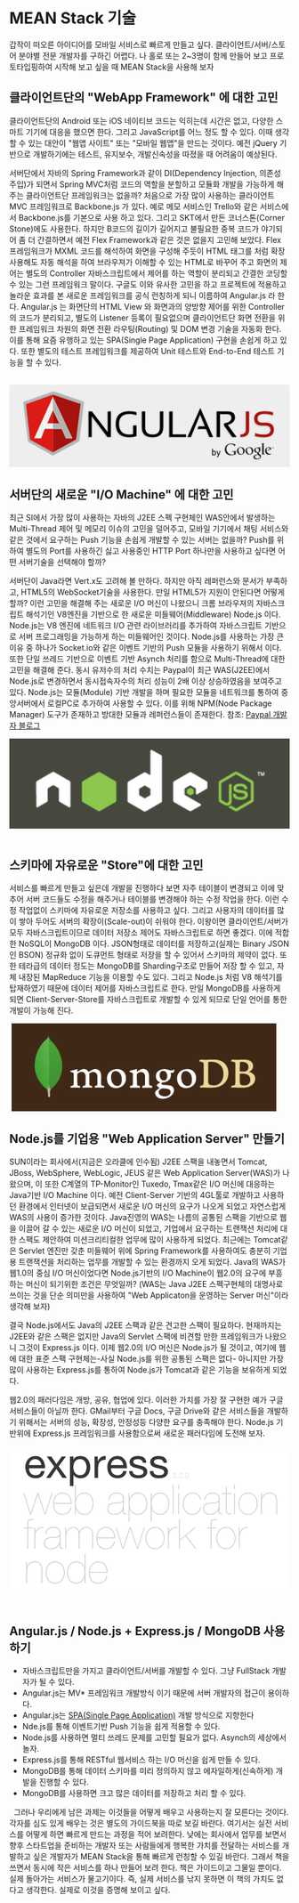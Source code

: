 # MEAN Stack 기술

갑작이 떠오른 아이디어를 모바일 서비스로 빠르게 만들고 싶다. 클라이언트/서버/스토어 분야별 전문 개발자를 구하긴 어렵다. 나 홀로 또는 2~3명이 함께 만들어 보고 프로토타입핑하여 시작해 보고 싶을 때 MEAN Stack을 사용해 보자  


## 클라이언트단의 "WebApp Framework" 에 대한 고민

클라이언트단의 Android 또는 iOS 네이티브 코드는 익히는데 시간은 없고, 다양한 스마트 기기에 대응을 했으면 한다. 그리고 JavaScript를 어느 정도 할 수 있다. 이때 생각할 수 있는 대안이 "웹앱 사이트" 또는 "모바일 웹앱"을 만드는 것이다. 예전 jQuery 기반으로 개발하기에는 테스트, 유지보수, 개발신속성을 따졌을 때 어려움이 예상된다.

서버단에서 자바의 Spring Framework과 같이 DI(Dependency Injection, 의존성 주입)가 되면서 Spring MVC처럼 코드의 역할을 분할하고 모듈화 개발을 가능하게 해주는 클라이언트단 프레임워크는 없을까? 처음으로 가장 많이 사용하는 클라이언트 MVC 프레임워크로 Backbone.js 가 있다. 예로 메모 서비스인 Trello와 같은 서비스에서 Backbone.js를 기본으로 사용 하고 있다. 그리고 SKT에서 만든 코너스톤(Corner Stone)에도 사용한다. 하지만 B코드의 길이가 길어지고 불필요한 중복 코드가 야기되어 좀 더 간결하면서 예전 Flex Framework과 같은 것은 없을지 고민해 보았다. Flex 프레임워크가 MXML 코드를 해석하여 화면을 구성해 주듯이 HTML 태그를 <line-chart>처럼 확장 사용해도 자동 해석을 하여 브라우져가 이해할 수 있는 HTML로 바꾸어 주고 화면의 제어는 별도의 Controller 자바스크립트에서 제어를 하는 역할이 분리되고 간결한 코딩할 수 있는 그런 프레임워크 말이다. 구글도 이와 유사한 고민을 하고 프로젝트에 적용하고 놀라운 효과를 본 새로운 프레임워크를 공식 런칭하게 되니 이름하여 Angular.js 라 한다. Angular.js 는 화면단의 HTML View 와 화면과의 양방향 제어를 위한 Controller의 코드가 분리되고, 별도의 Listener 등록이 필요없으며 클라이언트단 화면 전환을 위한 프레임워크 차원의 화면 전환 라우팅(Routing) 및 DOM 변경 기술을 자동화 한다. 이를 통해 요즘 유행하고 있는 SPA(Single Page Application) 구현을 손쉽게 하고 있다. 또한 별도의 테스트 프레임워크를 제공하여 Unit 테스트와 End-to-End 테스트 기능을 할 수 있다.

 ![그림 1 Angular.js](./images/spa_angular.png)


## 서버단의 새로운 "I/O Machine" 에 대한 고민

최근 SI에서 가장 많이 사용하는 자바의 J2EE 스펙 구현체인 WAS안에서 발생하는 Multi-Thread 제어 및 메모리 이슈의 고민을 덜어주고, 모바일 기기에서 채팅 서비스와 같은 것에서 요구하는 Push 기능을 손쉽게 개발할 수 있는 서버는 없을까? Push를 위하여 별도의 Port를 사용하긴 싫고 사용중인 HTTP Port 하나만을 사용하고 싶다면 어떤 서버기술을 선택해야 할까?

서버단이 Java라면 Vert.x도 고려해 볼 만하다. 하지만 아직 레퍼런스와 문서가 부족하고, HTML5의 WebSocket기술을 사용한다. 만일 HTML5가 지원이 안된다면 어떻게 할까? 이런 고민을 해결해 주는 새로운 I/O 머신이 나왔으니 크롬 브라우져의 자바스크립트 해석기인 V8엔진을 기반으로 한 새로운 미들웨어(Middleware) Node.js 이다. Node.js는 V8 엔진에 네트워크 I/O 관련 라이브러리를 추가하여 자바스크립트 기반으로 서버 프로그래밍을 가능하게 하는 미들웨어인 것이다. Node.js를 사용하는 가장 큰 이유 중 하나가 Socket.io와 같은 이벤트 기반의 Push 모듈을 사용하기 위해서 이다. 또한 단일 쓰레드 기반으로 이벤트 기반 Asynch 처리를 함으로 Multi-Thread에 대한 고민을 해결해 준다. 동시 유저수의 처리 수치는 Paypal이 최근 WAS(J2EE)에서 Node.js로 변경하면서 동시접속자수의 처리 성능이 2배 이상 상승하였음을 보여주고 있다.  Node.js는 모듈(Module) 기반 개발을 하며 필요한 모듈을 네트워크를 통하여 중앙서버에서 로컬PC로 추가하여 사용할 수 있다. 이를 위해 NPM(Node Package Manager) 도구가 존재하고 방대한 모듈과 레퍼런스들이 존재한다.
참조: [Paypal 개발자 블로그](https://www.paypal-engineering.com/2013/11/22/node-js-at-paypal/)

![그림 2 Node.js](./images/mw_node.png)
 

## 스키마에 자유로운 "Store"에 대한 고민

서비스를 빠르게 만들고 싶은데 개발을 진행하다 보면 자주 테이블이 변경되고 이에 맞추어 서버 코드들도 수정을 해주거나 테이블를 변경해야 하는 수정 작업을 한다. 이런 수정 작업없이 스키마에 자유로운 저장소를 사용하고 싶다. 그리고 사용자의 데이터를 많이 쌓아 두어도 서버의 확장이(Scale-out)이 쉬워야 한다. 이왕이면 클라이언트/서버가 모두 자바스크립트이므로 데이터 저장소 제어도 자바스크립트로 하면 좋겠다. 이에 적합한 NoSQL이 MongoDB 이다. JSON형태로 데이터를 저장하고(실제는 Binary JSON인 BSON) 정규화 없이 도큐먼트 형태로 저장을 할 수 있어서 스키마의 제약이 없다. 또한 테라급의 데이터 정도는 MongoDB를 Sharding구조로 만들어 저장 할 수 있고, 자체 내장된 MapReduce 기능을 이용할 수도 있다. 그리고 Node.js 처럼 V8 해석기를 탑재하였기 때문에 데이터 제어를 자바스크립트로 한다. 만일 MongoDB를 사용하게 되면 Client-Server-Store를 자바스크립트로 개발할 수 있게 되므로 단일 언어를 통한 개발이 가능해 진다. 

 ![그림 3 MongoDB](./images/nosql_mongodb.png)
 

## Node.js를 기업용 "Web Application Server" 만들기

SUN이라는 회사에서(지금은 오라클에 인수됨) J2EE 스팩을 내놓면서 Tomcat, JBoss, WebSphere, WebLogic, JEUS 같은 Web Application Server(WAS)가 나왔으며, 이 또한 C계열의 TP-Monitor인 Tuxedo, Tmax같은 I/O 머신에 대응하는 Java기반 I/O Machine 이다. 예전 Client-Server 기반의 4GL툴로 개발하고 사용하던 환경에서 인터넷이 보급되면서 새로운 I/O 머신의 요구가 나오게 되었고 자연스럽게 WAS의 사용이 증가한 것이다. Java진영의 WAS는 나름의 공통된 스팩을 기반으로 웹을 이끌어 갈 수 있는 새로운 I/O 머신이 되었고, 기업에서 요구하는 트랜잭션 처리에 대한 스팩도 제안하여 미션크리티컬한 업무에 많이 사용하게 되었다. 최근에는 Tomcat같은 Servlet 엔진만 갖춘 미들웨어 위에 Spring Framework를 사용하여도 충분히 기업용 트랜잭션을 처리하는 업무를 개발할 수 있는 환경까지 오게 되었다. Java의 WAS가 웹1.0의 중심 I/O 머신이었다면 Node.js기반의 I/O Machine이 웹2.0의 요구에 부흥하는 머신이 되기위한 조건은 무엇일까? (WAS는 Java J2EE 스펙구현체의 대명사로 쓰이는 것을 단순 의미만을 사용하여 "Web Applicaton을 운영하는 Server 머신"이라 생각해 보자)

결국 Node.js에서도 Java의 J2EE 스팩과 같은 견고한 스팩이 필요하다. 현재까지는 J2EE와 같은 스팩은 없지만 Java의 Servlet 스팩에 비견할 만한 프레임워크가 나왔으니 그것이 Express.js 이다. 이제 웹2.0의 I/O 머신은 Node.js가 될 것이고, 여기에 웹에 대한 표준 스팩 구현체는-사실 Node.js를 위한 공통된 스팩은 없다- 아니지만 가장 많이 사용하는 Express.js를 통하여 Node.js가 Tomcat과 같은 기능을 보유하게 되었다.

웹2.0의 패러다임은 개방, 공유, 협업에 있다. 이러한 가치를 가장 잘 구현한 예가 구글 서비스들이 아닐까 한다. GMail부터 구글 Docs, 구글 Drive와 같은 서비스들을 개발하기 위해서는 서버의 성능, 확장성, 안정성등 다양한 요구를 충족해야 한다. Node.js 기반위에 Express.js 프레임워크를 사용함으로써 새로운 패러다임에 도전해 보자.

![그림 4 Express.js](./images/mw_expressjs.png)
 

## Angular.js / Node.js + Express.js / MongoDB  사용하기 

  - 자바스크립트만을 가지고 클라이언트/서버를 개발할 수 있다. 그냥 FullStack 개발자가 될 수 있다.
  - Angular.js는 MV* 프레임워크 개발방식 이기 때문에 서버 개발자의 접근이 용이하다. 
  - Angular.js는 [SPA(Single Page Application)](http://en.wikipedia.org/wiki/Single-page_application) 개발 방식으로 지향한다
  - Nde.js를 통해 이벤트기반 Push 기능을 쉽게 적용할 수 있다. 
  - Node.js를 사용하면 멀티 쓰레드 문제를 고민할 필요가 없다. Asynch의 세상에서 놀자.
  - Express.js를 통해 RESTful 웹서비스 하는 I/O 머신을 쉽게 만들 수 있다.
  - MongoDB를 통해 데이터 스키마를 미리 정의하지 않고 에자일하게(신속하게) 개발을 진행할 수 있다.
  - MongoDB를 사용하면 크고 많은 데이터를 저장하고 처리 할 수 있다.

 
그러나 우리에게 남은 과제는 이것들을 어떻게 배우고 사용하는지 잘 모른다는 것이다. 각자를 심도 있게 배우는 것은 별도의 가이드북을 따로 보길 바란다. 여기서는 실전 서비스를 어떻게 하면 빠르게 만드는 과정을 적어 보려한다. 낮에는 회사에서 업무를 보면서 향후 스타트업을 준비하는 개발자 또는 사람들에게 행복한 가치를 전달하는 서비스를 개발하고 싶은 개발자가 MEAN Stack을 통해 빠르게 런칭할 수 있길 바란다. 그래서 책을 쓰면서 동시에 작은 서비스를 하나 만들어 보려 한다. 책은 가이드이고 그물일 뿐이다. 실제 돌아가는 서비스가 물고기이다. 즉, 실제 서비스를 낚지 못하면 이 책의 가치도 없다고 생각한다. 실제로 이것을 증명해 보이고 싶다.
